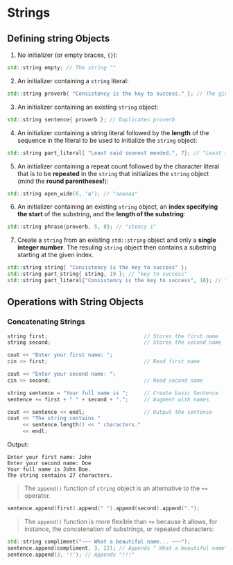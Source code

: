 # Strings
## Defining string Objects
1. No initializer (or empty braces, `{}`):
```cpp
std::string empty; // The string ""
```

2. An initializer containing a `string` literal:
```cpp
std::string proverb{ "Consistency is the key to success." }; // The given literal
```

3. An initializer containing an existing `string` object:
```cpp
std::string sentence{ proverb }; // Duplicates proverb
```

4. An initializer containing a string literal followed by the **length** of the sequence in the literal to be used to initialize the `string` object:
```cpp
std::string part_literal{ "Least said soonest mended.", 7}; // "Least s"
```

5. An initializer containing a repeat count followed by the character literal that is to be **repeated** in the `string` that initializes the `string` object (mind the **round parentheses!**):
```cpp
std::string open_wide(6, 'a'); // "aaaaaa"
```

6. An initializer containing an existing `string` object, an **index specifying the start** of the substring, and the **length of the substring**:
```cpp
std::string phrase{proverb, 5, 8}; // "stency i"
```

7. Create a `string` from an existing `std::string` object and only a **single integer number**. The resuling `string` object then contains a substring starting at the given index.
```cpp
std::string string{ "Consistency is the key to success" };
std::string part_string{ string, 19 }; // "key to success"
std::string part_literal{"Consistency is the key to success", 18}; // "Consistency is the"
```

## Operations with String Objects
### Concatenating Strings
```cpp
string first;								// Stores the first name
string second;								// Stores the second name

cout << "Enter your first name: ";
cin >> first;								// Read first name

cout << "Enter your second name: ";
cin >> second;								// Read second name

string sentence = "Your full name is ";		// Create basic Sentence
sentence += first + " " + second + ".";		// Augment with names

cout << sentence << endl;					// Output the sentence
cout << "The string contains "
     << sentence.length() << " characters."
     << endl;
```
Output:
```
Enter your first name: John
Enter your second name: Doe
Your full name is John Doe.
The string contains 27 characters.

```

> The `append()` function of `string` object is an alternative to the `+=` operator.
```cpp
sentence.append(first).append(" ").append(second).append(".");
```

> The `append()` function is more flexible than `+=` because it allows, for instance, the concatenation of substrings, or repeated characters:
```cpp
std::string compliment("~~~ What a beautiful name... ~~~");
sentence.append(compliment, 3, 22); // Appends " What a beautiful name", starting from 3rd index, append 22 characters
sentence.append(3, '!'); // Appends "!!!"
```
